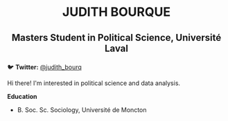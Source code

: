 # <p align = center> JUDITH BOURQUE </p>

## <p align = center> Masters Student in Political Science, Université Laval </p>

🐦 **Twitter:** [@judith_bourq](https://twitter.com/judith_bourq)

Hi there! I'm interested in political science and data analysis.

**Education**
* B. Soc. Sc. Sociology, Université de Moncton
